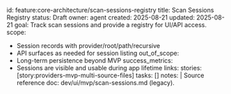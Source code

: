 id: feature:core-architecture/scan-sessions-registry
title: Scan Sessions Registry
status: Draft
owner: agent
created: 2025-08-21
updated: 2025-08-21
goal: Track scan sessions and provide a registry for UI/API access.
scope:
  - Session records with provider/root/path/recursive
  - API surfaces as needed for session listing
out_of_scope:
  - Long-term persistence beyond MVP
success_metrics:
  - Sessions are visible and usable during app lifetime
links:
  stories: [story:providers-mvp-multi-source-files]
  tasks: []
notes: |
  Source reference doc: dev/ui/mvp/scan-sessions.md (legacy).